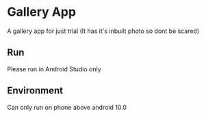 
# Gallery App

A gallery app for just trial (It has it's inbuilt photo so dont be scared)

## Run

Please run in Android Studio only

  ## Environment

Can only run on phone above android 10.0
